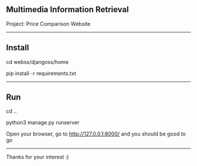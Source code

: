 ## Multimedia Information Retrieval
Project: Price Comparison Website

--------------
## Install
cd webss/djangoss/home

pip install -r requirements.txt

--------------
## Run
cd ..

python3 manage.py runserver

Open your browser, go to http://127.0.0.1:8000/ and you should be good to go

--------------
Thanks for your interest :) 

